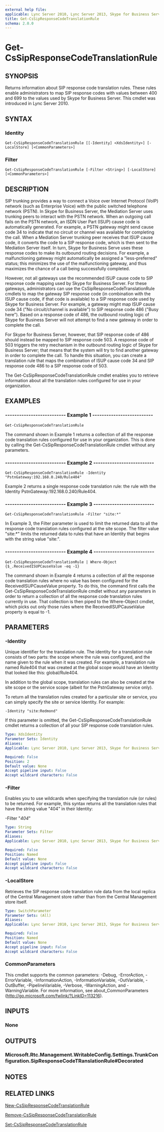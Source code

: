 ```yaml
---
external help file: 
applicable: Lync Server 2010, Lync Server 2013, Skype for Business Server 2015, Skype for Business Server 2019
title: Get-CsSipResponseCodeTranslationRule
schema: 2.0.0
---
```


# Get-CsSipResponseCodeTranslationRule

## SYNOPSIS
Returns information about SIP response code translation rules.
These rules enable administrators to map SIP response codes with values between 400 and 699 to the values used by Skype for Business Server.
This cmdlet was introduced in Lync Server 2010.


## SYNTAX

### Identity
```
Get-CsSipResponseCodeTranslationRule [[-Identity] <XdsIdentity>] [-LocalStore] [<CommonParameters>]
```

### Filter
```
Get-CsSipResponseCodeTranslationRule [-Filter <String>] [-LocalStore] [<CommonParameters>]
```

## DESCRIPTION
SIP trunking provides a way to connect a Voice over Internet Protocol (VoIP) network (such as Enterprise Voice) with the public switched telephone network (PSTN).
In Skype for Business Server, the Mediation Server uses trunking peers to interact with the PSTN network.
When an outgoing call fails on the PSTN network, an ISDN User Part (ISUP) cause code is automatically generated.
For example, a PSTN gateway might send cause code 34 to indicate that no circuit or channel was available for completing the call.
When a Mediation Server trunking peer receives that ISUP cause code, it converts the code to a SIP response code, which is then sent to the Mediation Server itself.
In turn, Skype for Business Serve uses these response codes to make its outbound routing decisions.
For example, a malfunctioning gateway might automatically be assigned a "less-preferred" status; this minimizes the use of the malfunctioning gateway, and thus maximizes the chance of a call being successfully completed.

However, not all gateways use the recommended ISUP cause code to SIP response code mapping used by Skype for Business Server.
For these gateways, administrators can use the CsSipResponseCodeTranslationRule cmdlets to map the gateway SIP response code (in combination with the ISUP cause code, if that code is available) to a SIP response code used by Skype for Business Server.
For example, a gateway might map ISUP cause code 34 ("No circuit/channel is available") to SIP response code 486 ("Busy here").
Based on a response code of 486, the outbound routing logic of Skype for Business Server will not attempt to find a new gateway in order to complete the call.

For Skype for Business Server, however, that SIP response code of 486 should instead be mapped to SIP response code 503.
A response code of 503 triggers the retry mechanism in the outbound routing logic of Skype for Business Server; that means that the system will try to find another gateway in order to complete the call.
To handle this situation, you can create a translation rule that maps the combination of ISUP cause code 34 and SIP response code 486 to a SIP response code of 503.

The Get-CsSipResponseCodeTranslationRule cmdlet enables you to retrieve information about all the translation rules configured for use in your organization.


## EXAMPLES

### -------------------------- Example 1 --------------------------
```
Get-CsSipResponseCodeTranslationRule
```

The command shown in Example 1 returns a collection of all the response code translation rules configured for use in your organization.
This is done by calling the Get-CsSipResponseCodeTranslationRule cmdlet without any parameters.

### -------------------------- Example 2 --------------------------
```
Get-CsSipResponseCodeTranslationRule -Identity "PstnGateway:192.168.0.240/Rule404"
```

Example 2 returns a single response code translation rule: the rule with the Identity PstnGateway:192.168.0.240/Rule404.

### -------------------------- Example 3 --------------------------
```
Get-CsSipResponseCodeTranslationRule -Filter "site:*"
```

In Example 3, the Filter parameter is used to limit the returned data to all the response code translation rules configured at the site scope.
The filter value "site:*" limits the returned data to rules that have an Identity that begins with the string value "site:".

### -------------------------- Example 4 --------------------------
```
Get-CsSipResponseCodeTranslationRule | Where-Object {$_.ReceivedISUPCauseValue -eq -1}
```

The command shown in Example 4 returns a collection of all the response code translation rules where no value has been configured for the ReceivedISUPCauseValue property.
To do this, the command first calls the Get-CsSipResponseCodeTranslationRule cmdlet without any parameters in order to return a collection of all the response code translation rules currently in use.
That collection is then piped to the Where-Object cmdlet, which picks out only those rules where the ReceivedISUPCauseValue property is equal to -1.



## PARAMETERS

### -Identity
Unique identifier for the translation rule.
The identity for a translation rule consists of two parts: the scope where the rule was configured, and the name given to the rule when it was created.
For example, a translation rule named Rule404 that was created at the global scope would have an Identity that looked like this: global/Rule404.

In addition to the global scope, translation rules can also be created at the site scope or the service scope (albeit for the PstnGateway service only).

To return all the translation rules created for a particular site or service, you can simply specify the site or service Identity.
For example:

`-Identity "site:Redmond"`

If this parameter is omitted, the Get-CsSipResponseCodeTranslationRule cmdlet returns a collection of all your SIP response code translation rules.

```yaml
Type: XdsIdentity
Parameter Sets: Identity
Aliases: 
Applicable: Lync Server 2010, Lync Server 2013, Skype for Business Server 2015, Skype for Business Server 2019

Required: False
Position: 2
Default value: None
Accept pipeline input: False
Accept wildcard characters: False
```

### -Filter
Enables you to use wildcards when specifying the translation rule (or rules) to be returned.
For example, this syntax returns all the translation rules that have the string value "404" in their Identity:

-Filter "*404*"

```yaml
Type: String
Parameter Sets: Filter
Aliases: 
Applicable: Lync Server 2010, Lync Server 2013, Skype for Business Server 2015, Skype for Business Server 2019

Required: False
Position: Named
Default value: None
Accept pipeline input: False
Accept wildcard characters: False
```

### -LocalStore
Retrieves the SIP response code translation rule data from the local replica of the Central Management store rather than from the Central Management store itself.

```yaml
Type: SwitchParameter
Parameter Sets: (All)
Aliases: 
Applicable: Lync Server 2010, Lync Server 2013, Skype for Business Server 2015, Skype for Business Server 2019

Required: False
Position: Named
Default value: None
Accept pipeline input: False
Accept wildcard characters: False
```

### CommonParameters
This cmdlet supports the common parameters: -Debug, -ErrorAction, -ErrorVariable, -InformationAction, -InformationVariable, -OutVariable, -OutBuffer, -PipelineVariable, -Verbose, -WarningAction, and -WarningVariable. For more information, see about_CommonParameters (http://go.microsoft.com/fwlink/?LinkID=113216).


## INPUTS

### None


## OUTPUTS

### Microsoft.Rtc.Management.WritableConfig.Settings.TrunkConfiguration.SipResponseCodeTRanslationRule#Decorated


## NOTES


## RELATED LINKS

[New-CsSipResponseCodeTranslationRule](New-CsSipResponseCodeTranslationRule.md)

[Remove-CsSipResponseCodeTranslationRule](Remove-CsSipResponseCodeTranslationRule.md)

[Set-CsSipResponseCodeTranslationRule](Set-CsSipResponseCodeTranslationRule.md)

